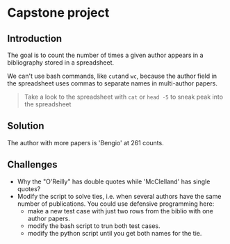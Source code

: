 # Capstone project 

## Introduction

The goal is to count the number of times a given author appears in a
bibliography stored in a spreadsheet.

We can't use bash commands, like `cut`and `wc`, because the author field in
the spreadsheet uses commas to separate names in multi-author papers.

> Take a look to the spreadsheet with `cat` or `head -5` to sneak peak into
> the spreadsheet

## Solution

The author with more papers is 'Bengio' at 261 counts.

## Challenges

- Why the "O'Reilly" has double quotes while 'McClelland' has single quotes?
- Modify the script to solve ties, i.e. when several authors have the same
number of publications. You could use defensive programming here: 
    - make a new test case with just two rows from the biblio with one author papers. 
    - modify the bash script to trun both test cases.
    - modify the python script until you get both names for the tie.
